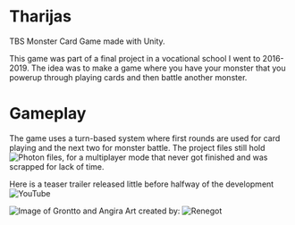 # Tharijas
TBS Monster Card Game made with Unity.
 
This game was part of a final project in a vocational school I went to 2016-2019. The idea was to make a game where you have your monster that you powerup through playing cards and then battle another monster.

# Gameplay
The game uses a turn-based system where first rounds are used for card playing and the next two for monster battle.
The project files still hold ![Photon](https://www.photonengine.com/) files, for a multiplayer mode that never got finished and was scrapped for lack of time. 

Here is a teaser trailer released little before halfway of the development ![YouTube](https://youtu.be/VsAdoEgv6lw)
   
![Image of Grontto and Angira](/Assets/sdfghjkl.png )
Art created by: ![Renegot](url)
